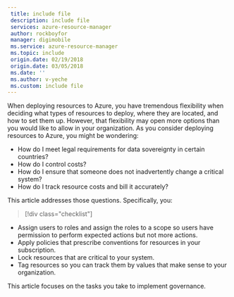 ```yaml
---
 title: include file
 description: include file
 services: azure-resource-manager
 author: rockboyfor
 manager: digimobile
 ms.service: azure-resource-manager
 ms.topic: include
 origin.date: 02/19/2018
 origin.date: 03/05/2018
 ms.date: ''
 ms.author: v-yeche
 ms.custom: include file
---
```


When deploying resources to Azure, you have tremendous flexibility when deciding what types of resources to deploy, where they are located, and how to set them up. However, that flexibility may open more options than you would like to allow in your organization. As you consider deploying resources to Azure, you might be wondering:

* How do I meet legal requirements for data sovereignty in certain countries?
* How do I control costs?
* How do I ensure that someone does not inadvertently change a critical system?
* How do I track resource costs and bill it accurately?

This article addresses those questions. Specifically, you:

> [!div class="checklist"]
* Assign users to roles and assign the roles to a scope so users have permission to perform expected actions but not more actions.
* Apply policies that prescribe conventions for resources in your subscription.
* Lock resources that are critical to your system.
* Tag resources so you can track them by values that make sense to your organization.

This article focuses on the tasks you take to implement governance.
<!-- Not Avaiable on  [Governance in Azure](../articles/security/governance-in-azure.md) -->
<!-- Update_Description: new articles on resource manager governance introduce  -->
<!--ms.date: 03/19/2018-->